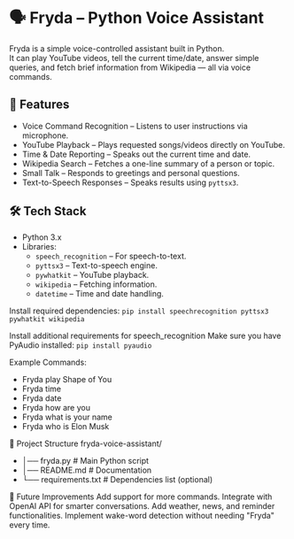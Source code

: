 # 🗣️ Fryda – Python Voice Assistant

Fryda is a simple voice-controlled assistant built in Python.  
It can play YouTube videos, tell the current time/date, answer simple queries, and fetch brief information from Wikipedia — all via voice commands.

## 📌 Features
- Voice Command Recognition – Listens to user instructions via microphone.
- YouTube Playback – Plays requested songs/videos directly on YouTube.
- Time & Date Reporting – Speaks out the current time and date.
- Wikipedia Search – Fetches a one-line summary of a person or topic.
- Small Talk – Responds to greetings and personal questions.
- Text-to-Speech Responses – Speaks results using `pyttsx3`.

## 🛠️ Tech Stack
- Python 3.x
- Libraries:
  - `speech_recognition` – For speech-to-text.
  - `pyttsx3` – Text-to-speech engine.
  - `pywhatkit` – YouTube playback.
  - `wikipedia` – Fetching information.
  - `datetime` – Time and date handling.


Install required dependencies:
`pip install speechrecognition pyttsx3 pywhatkit wikipedia`

Install additional requirements for speech_recognition
Make sure you have PyAudio installed:
`pip install pyaudio`


Example Commands:
  - Fryda play Shape of You
  - Fryda time
  - Fryda date
  - Fryda how are you
  - Fryda what is your name
  - Fryda who is Elon Musk


📂 Project Structure
  fryda-voice-assistant/
  - │── fryda.py          # Main Python script
  - │── README.md         # Documentation
  - └── requirements.txt  # Dependencies list (optional)


🚀 Future Improvements
    Add support for more commands.
    Integrate with OpenAI API for smarter conversations.
    Add weather, news, and reminder functionalities.
    Implement wake-word detection without needing "Fryda" every time.





